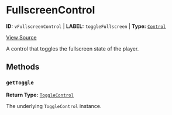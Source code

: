 # FullscreenControl

**ID:** `vFullscreenControl` | **LABEL:** `toggleFullscreen` | **Type:** [`Control`](./control-interface.md)

[View Source](../../../../../vime-complete/src/plugins/controls/control/FullscreenControl.svelte)

A control that toggles the fullscreen state of the player.

## Methods

### `getToggle`

**Return Type:** [`ToggleControl`](./toggle-control.md)

The underlying `ToggleControl` instance.